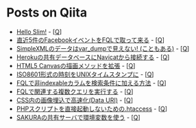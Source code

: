 Posts on Qiita
=====

* [Hello Slim!](https://github.com/cognitom/Qiita/blob/master/Hello%20Slim.md) - [[Q](http://qiita.com/items/ee07a3d859351b578b0c "see on Qiita")]
* [直近5件のFacebookイベントをFQLで取って来る](https://github.com/cognitom/Qiita/blob/master/%E7%9B%B4%E8%BF%915%E4%BB%B6%E3%81%AEFacebook%E3%82%A4%E3%83%99%E3%83%B3%E3%83%88%E3%82%92FQL%E3%81%A7%E5%8F%96%E3%81%A3%E3%81%A6%E6%9D%A5%E3%82%8B.md) - [[Q](http://qiita.com/items/cdb5a05583ee429c5c40 "see on Qiita")]
* [SimpleXMLのデータはvar_dumpで見えない! (こともある)](https://github.com/cognitom/Qiita/blob/master/SimpleXML%E3%81%AE%E3%83%87%E3%83%BC%E3%82%BF%E3%81%AFvardump%E3%81%A7%E8%A6%8B%E3%81%88%E3%81%AA%E3%81%84%20%E3%81%93%E3%81%A8%E3%82%82%E3%81%82%E3%82%8B.md) - [[Q](http://qiita.com/items/fe52b708777145402330 "see on Qiita")]
* [Herokuの共有データベースにNavicatから接続する](https://github.com/cognitom/Qiita/blob/master/Heroku%E3%81%AE%E5%85%B1%E6%9C%89%E3%83%87%E3%83%BC%E3%82%BF%E3%83%99%E3%83%BC%E3%82%B9%E3%81%ABNavicat%E3%81%8B%E3%82%89%E6%8E%A5%E7%B6%9A%E3%81%99%E3%82%8B.md) - [[Q](http://qiita.com/items/96749c0e099f516303f0 "see on Qiita")]
* [HTML5 Canvasの描画メソッドを拡張](https://github.com/cognitom/Qiita/blob/master/HTML5%20Canvas%E3%81%AE%E6%8F%8F%E7%94%BB%E3%83%A1%E3%82%BD%E3%83%83%E3%83%89%E3%82%92%E6%8B%A1%E5%BC%B5.md) - [[Q](http://qiita.com/items/94dd6f98d8d5f285c7fc "see on Qiita")]
* [ISO8601形式の時刻をUNIXタイムスタンプに](https://github.com/cognitom/Qiita/blob/master/ISO8601%E5%BD%A2%E5%BC%8F%E3%81%AE%E6%99%82%E5%88%BB%E3%82%92UNIX%E3%82%BF%E3%82%A4%E3%83%A0%E3%82%B9%E3%82%BF%E3%83%B3%E3%83%97%E3%81%AB.md) - [[Q](http://qiita.com/items/7ea04db3222ef068a4bb "see on Qiita")]
* [FQLで非indexableカラムを検索条件に加える方法](https://github.com/cognitom/Qiita/blob/master/FQL%E3%81%A7%E9%9D%9Eindexable%E3%82%AB%E3%83%A9%E3%83%A0%E3%82%92%E6%A4%9C%E7%B4%A2%E6%9D%A1%E4%BB%B6%E3%81%AB%E5%8A%A0%E3%81%88%E3%82%8B%E6%96%B9%E6%B3%95.md) - [[Q](http://qiita.com/items/1af899e5a5b21472189d "see on Qiita")]
* [FQLで関連する複数クエリを実行する](https://github.com/cognitom/Qiita/blob/master/FQL%E3%81%A7%E9%96%A2%E9%80%A3%E3%81%99%E3%82%8B%E8%A4%87%E6%95%B0%E3%82%AF%E3%82%A8%E3%83%AA%E3%82%92%E5%AE%9F%E8%A1%8C%E3%81%99%E3%82%8B.md) - [[Q](http://qiita.com/items/fec2fec6cb3bf5ab0cce "see on Qiita")]
* [CSS内の画像埋込で高速化(Data URI)](https://github.com/cognitom/Qiita/blob/master/CSS%E5%86%85%E3%81%AE%E7%94%BB%E5%83%8F%E5%9F%8B%E8%BE%BC%E3%81%A7%E9%AB%98%E9%80%9F%E5%8C%96Data%20URI.md) - [[Q](http://qiita.com/items/3134467210e0022f4a02 "see on Qiita")]
* [PHPスクリプトを直接起動しないための.htaccess](https://github.com/cognitom/Qiita/blob/master/PHP%E3%82%B9%E3%82%AF%E3%83%AA%E3%83%97%E3%83%88%E3%82%92%E7%9B%B4%E6%8E%A5%E8%B5%B7%E5%8B%95%E3%81%97%E3%81%AA%E3%81%84%E3%81%9F%E3%82%81%E3%81%AEhtaccess.md) - [[Q](http://qiita.com/items/399958a166c51f242d27 "see on Qiita")]
* [SAKURAの共有サーバで環境変数を使う](https://github.com/cognitom/Qiita/blob/master/SAKURA%E3%81%AE%E5%85%B1%E6%9C%89%E3%82%B5%E3%83%BC%E3%83%90%E3%81%A7%E7%92%B0%E5%A2%83%E5%A4%89%E6%95%B0%E3%82%92%E4%BD%BF%E3%81%86.md) - [[Q](http://qiita.com/items/e74cfee1af8ef16278a5 "see on Qiita")]
